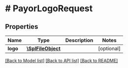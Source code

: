 # # PayorLogoRequest

## Properties

Name | Type | Description | Notes
------------ | ------------- | ------------- | -------------
**logo** | [**\SplFileObject**](\SplFileObject.md) |  | [optional]

[[Back to Model list]](../../README.md#models) [[Back to API list]](../../README.md#endpoints) [[Back to README]](../../README.md)
